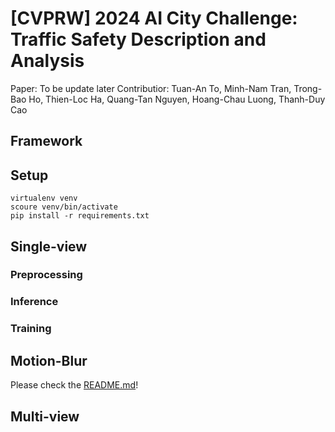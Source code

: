 # [CVPRW] 2024 AI City Challenge: Traffic Safety Description and Analysis

Paper: To be update later
Contributior: Tuan-An To, Minh-Nam Tran, Trong-Bao Ho, Thien-Loc Ha, Quang-Tan Nguyen, Hoang-Chau Luong, Thanh-Duy Cao

## Framework

## Setup 
```
virtualenv venv
scoure venv/bin/activate
pip install -r requirements.txt
``` 

## Single-view 
### Preprocessing

### Inference

### Training 

## Motion-Blur
Please check the [README.md](https://github.com/ToTuanAn/AICityChallenge2024_Track2/blob/main/motion_blur/README.md)!

## Multi-view
